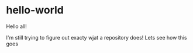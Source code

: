 hello-world
==============

Hello all!

I'm still trying to figure out exacty wjat a repository does! Lets see how this goes
